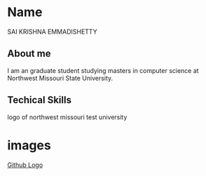 # Name
SAI KRISHNA EMMADISHETTY

## About me
I am an graduate student studying masters in computer science at Northwest Missouri State University.

## Techical Skills
 logo of northwest missouri test university

# images
[Github Logo](https://upload.wikimedia.org/wikipedia/en/3/32/NW_Missouri_State_seal.png)





